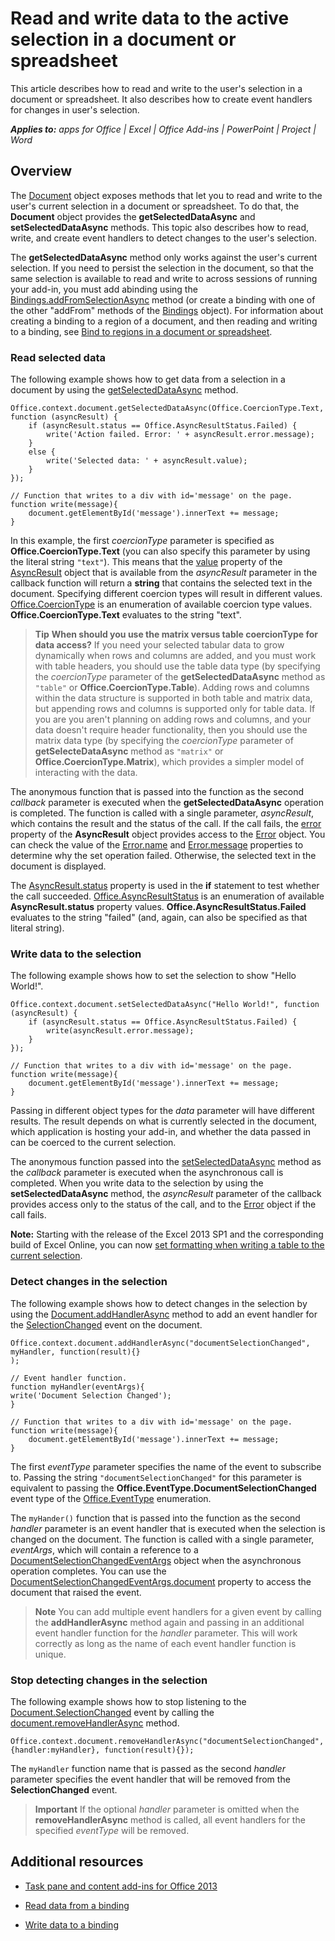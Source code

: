 
# Read and write data to the active selection in a document or spreadsheet
This article describes how to read and write to the user's selection in a document or spreadsheet. It also describes how to create event handlers for changes in user's selection.

 _**Applies to:** apps for Office | Excel | Office Add-ins | PowerPoint | Project | Word_


## Overview


The [Document](http://msdn.microsoft.com/en-us/library/f8859516-cc1f-4b20-a8f3-cee37a983e70%28Office.15%29.aspx) object exposes methods that let you to read and write to the user's current selection in a document or spreadsheet. To do that, the **Document** object provides the **getSelectedDataAsync** and **setSelectedDataAsync** methods. This topic also describes how to read, write, and create event handlers to detect changes to the user's selection.

The  **getSelectedDataAsync** method only works against the user's current selection. If you need to persist the selection in the document, so that the same selection is available to read and write to across sessions of running your add-in, you must add abinding using the [Bindings.addFromSelectionAsync](http://msdn.microsoft.com/en-us/library/edc99214-e63e-43f2-9392-97ead42fc155.aspx) method (or create a binding with one of the other "addFrom" methods of the [Bindings](http://msdn.microsoft.com/en-us/library/09979e31-3bfb-45be-adda-0f7cc2db1fe1.aspx) object). For information about creating a binding to a region of a document, and then reading and writing to a binding, see [Bind to regions in a document or spreadsheet](../how-to/bind-to-regions-in-a-document-or-spreadsheet.md).


### Read selected data


The following example shows how to get data from a selection in a document by using the [getSelectedDataAsync](http://msdn.microsoft.com/en-us/library/f85ad02c-64f0-4b73-87f6-7f521b3afd69%28Office.15%29.aspx) method.


```
Office.context.document.getSelectedDataAsync(Office.CoercionType.Text, function (asyncResult) {
    if (asyncResult.status == Office.AsyncResultStatus.Failed) {
        write('Action failed. Error: ' + asyncResult.error.message);
    }
    else {
        write('Selected data: ' + asyncResult.value);
    }
});

// Function that writes to a div with id='message' on the page.
function write(message){
    document.getElementById('message').innerText += message; 
}
```

In this example, the first  _coercionType_ parameter is specified as **Office.CoercionType.Text** (you can also specify this parameter by using the literal string `"text"`). This means that the [value](http://msdn.microsoft.com/en-us/library/453a4b43-0fdc-4ea9-967a-c033fab31507%28Office.15%29.aspx) property of the [AsyncResult](http://msdn.microsoft.com/en-us/library/540c114f-0398-425c-baf3-7363f2f6bc47%28Office.15%29.aspx) object that is available from the _asyncResult_ parameter in the callback function will return a **string** that contains the selected text in the document. Specifying different coercion types will result in different values. [Office.CoercionType](http://msdn.microsoft.com/en-us/library/735eaab6-5e31-4bc2-add5-9d378900a31b%28Office.15%29.aspx) is an enumeration of available coercion type values. **Office.CoercionType.Text** evaluates to the string "text".


 >**Tip**   **When should you use the matrix versus table coercionType for data access?** If you need your selected tabular data to grow dynamically when rows and columns are added, and you must work with table headers, you should use the table data type (by specifying the _coercionType_ parameter of the **getSelectedDataAsync** method as `"table"` or **Office.CoercionType.Table**). Adding rows and columns within the data structure is supported in both table and matrix data, but appending rows and columns is supported only for table data. If you are you aren't planning on adding rows and columns, and your data doesn't require header functionality, then you should use the matrix data type (by specifying the  _coercionType_ parameter of **getSelecteDataAsync** method as `"matrix"` or **Office.CoercionType.Matrix**), which provides a simpler model of interacting with the data.

The anonymous function that is passed into the function as the second  _callback_ parameter is executed when the **getSelectedDataAsync** operation is completed. The function is called with a single parameter, _asyncResult_, which contains the result and the status of the call. If the call fails, the [error](http://msdn.microsoft.com/en-us/library/51c46d36-972d-4d82-91aa-da99cbeb8d4f%28Office.15%29.aspx) property of the **AsyncResult** object provides access to the [Error](http://msdn.microsoft.com/en-us/library/36d1d048-b888-4bb5-9321-d340bcbc86f4%28Office.15%29.aspx) object. You can check the value of the [Error.name](http://msdn.microsoft.com/en-us/library/b76aaafd-bb34-4853-b29d-67adb1111b37%28Office.15%29.aspx) and [Error.message](http://msdn.microsoft.com/en-us/library/594e168e-4fdf-4e80-ba7e-4856a4a8ea5f%28Office.15%29.aspx) properties to determine why the set operation failed. Otherwise, the selected text in the document is displayed.

The [AsyncResult.status](http://msdn.microsoft.com/en-us/library/eec9c712-79eb-4365-88a1-6d77649727c1%28Office.15%29.aspx) property is used in the **if** statement to test whether the call succeeded. [Office.AsyncResultStatus](http://msdn.microsoft.com/en-us/library/e2652105-03e8-4771-a985-e66c661fe3ea%28Office.15%29.aspx) is an enumeration of available **AsyncResult.status** property values. **Office.AsyncResultStatus.Failed** evaluates to the string "failed" (and, again, can also be specified as that literal string).


### Write data to the selection


The following example shows how to set the selection to show "Hello World!".


```
Office.context.document.setSelectedDataAsync("Hello World!", function (asyncResult) {
    if (asyncResult.status == Office.AsyncResultStatus.Failed) {
        write(asyncResult.error.message);
    }
});

// Function that writes to a div with id='message' on the page.
function write(message){
    document.getElementById('message').innerText += message; 
}
```

Passing in different object types for the  _data_ parameter will have different results. The result depends on what is currently selected in the document, which application is hosting your add-in, and whether the data passed in can be coerced to the current selection.

The anonymous function passed into the [setSelectedDataAsync](http://msdn.microsoft.com/en-us/library/998f38dc-83bd-4659-a759-4758c632a6ef%28Office.15%29.aspx) method as the _callback_ parameter is executed when the asynchronous call is completed. When you write data to the selection by using the **setSelectedDataAsync** method, the _asyncResult_ parameter of the callback provides access only to the status of the call, and to the [Error](http://msdn.microsoft.com/en-us/library/36d1d048-b888-4bb5-9321-d340bcbc86f4%28Office.15%29.aspx) object if the call fails.

 **Note:** Starting with the release of the Excel 2013 SP1 and the corresponding build of Excel Online, you can now [set formatting when writing a table to the current selection](../how-to/format-tables-in-add-ins-for-excel.md).


### Detect changes in the selection


The following example shows how to detect changes in the selection by using the [Document.addHandlerAsync](http://msdn.microsoft.com/en-us/library/8b2ec6c4-0983-4f5e-abd9-16f15b4fc87b%28Office.15%29.aspx) method to add an event handler for the [SelectionChanged](http://msdn.microsoft.com/en-us/library/4cbc527c-a1d5-4fb0-b6db-28cc40c5d5e2%28Office.15%29.aspx) event on the document.


```
Office.context.document.addHandlerAsync("documentSelectionChanged", myHandler, function(result){} 
);

// Event handler function.
function myHandler(eventArgs){
write('Document Selection Changed');
}

// Function that writes to a div with id='message' on the page.
function write(message){
    document.getElementById('message').innerText += message; 
}
```

The first  _eventType_ parameter specifies the name of the event to subscribe to. Passing the string `"documentSelectionChanged"` for this parameter is equivalent to passing the **Office.EventType.DocumentSelectionChanged** event type of the [Office.EventType](http://msdn.microsoft.com/en-us/library/82c79659-52da-48b0-92a9-831226eb9a7f%28Office.15%29.aspx) enumeration.

The  `myHander()` function that is passed into the function as the second _handler_ parameter is an event handler that is executed when the selection is changed on the document. The function is called with a single parameter, _eventArgs_, which will contain a reference to a [DocumentSelectionChangedEventArgs](http://msdn.microsoft.com/en-us/library/283f2d97-2595-444b-86a6-286efd77f638%28Office.15%29.aspx) object when the asynchronous operation completes. You can use the [DocumentSelectionChangedEventArgs.document](http://msdn.microsoft.com/en-us/library/12974085-c146-45ff-aede-70e247d8426f%28Office.15%29.aspx) property to access the document that raised the event.


 >**Note**  You can add multiple event handlers for a given event by calling the  **addHandlerAsync** method again and passing in an additional event handler function for the _handler_ parameter. This will work correctly as long as the name of each event handler function is unique.


### Stop detecting changes in the selection


The following example shows how to stop listening to the [Document.SelectionChanged](http://msdn.microsoft.com/en-us/library/4cbc527c-a1d5-4fb0-b6db-28cc40c5d5e2%28Office.15%29.aspx) event by calling the [document.removeHandlerAsync](http://msdn.microsoft.com/en-us/library/47e0b00f-e301-4f21-836d-aeac783c42e0%28Office.15%29.aspx) method.


```
Office.context.document.removeHandlerAsync("documentSelectionChanged", {handler:myHandler}, function(result){});
```

The  `myHandler` function name that is passed as the second _handler_ parameter specifies the event handler that will be removed from the **SelectionChanged** event.


 >**Important**  If the optional  _handler_ parameter is omitted when the **removeHandlerAsync** method is called, all event handlers for the specified _eventType_ will be removed.


## Additional resources



- [Task pane and content add-ins for Office 2013](../essentials/task-pane-and-content-add-ins.md)
    
- [Read data from a binding](../how-to/bind-to-regions-in-a-document-or-spreadsheet.md#BindRegions_Read)
    
- [Write data to a binding](../how-to/bind-to-regions-in-a-document-or-spreadsheet.md#BindRegions_Write)
    
